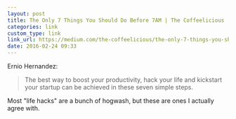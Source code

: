 ```yaml
---
layout: post
title: The Only 7 Things You Should Do Before 7AM | The Coffeelicious
categories: link
custom_type: link
link_url: https://medium.com/the-coffeelicious/the-only-7-things-you-should-do-before-7am-20438e181c22
date: 2016-02-24 09:33
---
```

Ernio Hernandez:

> The best way to boost your productivity, hack your life and kickstart your startup can be achieved in these seven simple steps.

Most "life hacks" are a bunch of hogwash, but these are ones I actually agree with.